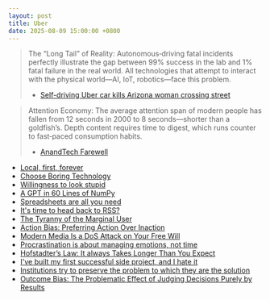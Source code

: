 ```yaml
---
layout: post
title: Uber
date: 2025-08-09 15:00:00 +0800
---
```

> The “Long Tail” of Reality: Autonomous‑driving fatal incidents perfectly illustrate the gap between 99% success in the lab and 1% fatal failure in the real world. All technologies that attempt to interact with the physical world—AI, IoT, robotics—face this problem.
> - [	Self-driving Uber car kills Arizona woman crossing street](https://news.ycombinator.com/item?id=16619917)

> Attention Economy: The average attention span of modern people has fallen from 12 seconds in 2000 to 8 seconds—shorter than a goldfish’s. Depth content requires time to digest, which runs counter to fast‑paced consumption habits.
> - [AnandTech Farewell](https://news.ycombinator.com/item?id=41399872)

- [Local, first, forever](https://tonsky.me/blog/crdt-filesync/)
- [Choose Boring Technology](https://news.ycombinator.com/item?id=20323246)
- [Willingness to look stupid](https://news.ycombinator.com/item?id=28942189)
- [A GPT in 60 Lines of NumPy](https://news.ycombinator.com/item?id=34726115)
- [Spreadsheets are all you need](https://news.ycombinator.com/item?id=39700256)
- [It's time to head back to RSS?](https://news.ycombinator.com/item?id=16721690)
- [The Tyranny of the Marginal User](https://news.ycombinator.com/item?id=37509507)
- [Action Bias: Preferring Action Over Inaction](https://effectiviology.com/action-bias/)
- [Modern Media Is a DoS Attack on Your Free Will](https://nautil.us/modern-media-is-a-dos-attack-on-your-free-will-236806/)
- [Procrastination is about managing emotions, not time](https://news.ycombinator.com/item?id=22124489)
- [Hofstadter’s Law: It always Takes Longer Than You Expect](https://effectiviology.com/hofstadters-law/)
- [I've built my first successful side project, and I hate it](https://news.ycombinator.com/item?id=41308599)
- [Institutions try to preserve the problem to which they are the solution](https://news.ycombinator.com/item?id=39491863)
- [Outcome Bias: The Problematic Effect of Judging Decisions Purely by Results](https://effectiviology.com/outcome-bias/)
